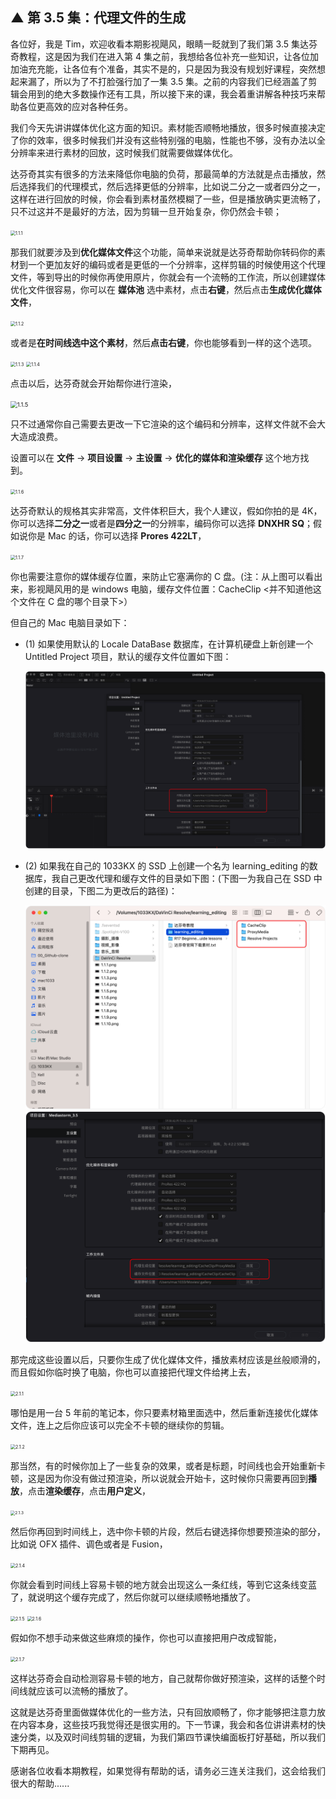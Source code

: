 ## ▲ 第 3.5 集：代理文件的生成

各位好，我是 Tim，欢迎收看本期影视飓风，眼睛一眨就到了我们第 3.5 集达芬奇教程，这是因为我们在进入第 4 集之前，我想给各位补充一些知识，让各位加加油充充能，让各位有个准备，其实不是的，只是因为我没有规划好课程，突然想起来漏了，所以为了不打脸强行加了一集 3.5 集。之前的内容我们已经涵盖了剪辑会用到的绝大多数操作还有工具，所以接下来的课，我会着重讲解各种技巧来帮助各位更高效的应对各种任务。

我们今天先讲讲媒体优化这方面的知识。素材能否顺畅地播放，很多时候直接决定了你的效率，很多时候我们并没有这些特别强的电脑，性能也不够，没有办法以全分辨率来进行素材的回放，这时候我们就需要做媒体优化。

达芬奇其实有很多的方法来降低你电脑的负荷，那最简单的方法就是点击播放，然后选择我们的代理模式，然后选择更低的分辨率，比如说二分之一或者四分之一，这样在进行回放的时候，你会看到素材虽然模糊了一些，但是播放确实更流畅了，只不过这并不是最好的方法，因为剪辑一旦开始复杂，你仍然会卡顿；

<img src="./readme.assets/1.1.1.png" alt="1.1.1" style="zoom:50%;" />

那我们就要涉及到**优化媒体文件**这个功能，简单来说就是达芬奇帮助你转码你的素材到一个更加友好的编码或者是更低的一个分辨率，这样剪辑的时候使用这个代理文件，等到导出的时候你再使用原片，你就会有一个流畅的工作流，所以创建媒体优化文件很容易，你可以在 **媒体池** 选中素材，点击**右键**，然后点击**生成优化媒体文件**，

<img src="./readme.assets/1.1.2.png" alt="1.1.2" style="zoom:50%;" />

或者是**在时间线选中这个素材**，然后**点击右键**，你也能够看到一样的这个选项。

<img src="./readme.assets/1.1.3.png" alt="1.1.3" style="zoom: 50%;" />

<img src="./readme.assets/1.1.4.png" alt="1.1.4" style="zoom:50%;" />

点击以后，达芬奇就会开始帮你进行渲染，

<img src="./readme.assets/1.1.5.png" alt="1.1.5" style="zoom: 67%;" />

只不过通常你自己需要去更改一下它渲染的这个编码和分辨率，这样文件就不会大大造成浪费。

设置可以在 **文件** -> **项目设置** -> **主设置**  ->  **优化的媒体和渲染缓存** 这个地方找到。

<img src="./readme.assets/1.1.6.png" alt="1.1.6" style="zoom:50%;" />

达芬奇默认的规格其实非常高，文件体积巨大，我个人建议，假如你拍的是 4K，你可以选择**二分之一**或者是**四分之一**的分辨率，编码你可以选择 **DNXHR SQ**；假如说你是 Mac 的话，你可以选择 **Prores 422LT**，

<img src="./readme.assets/1.1.7.png" alt="1.1.7" style="zoom:50%;" />

你也需要注意你的媒体缓存位置，来防止它塞满你的 C 盘。(注：从上图可以看出来，影视飓风用的是 windows 电脑，缓存文件位置：CacheClip <并不知道他这个文件在 C 盘的哪个目录下>）

但自己的 Mac 电脑目录如下：

- (1) 如果使用默认的 Locale DataBase 数据库，在计算机硬盘上新创建一个 Untitled Project 项目，默认的缓存文件位置如下图：

   <img src="./readme.assets/image-20230413223309449.png" alt="image-20230413223309449" style="zoom: 50%;" />

- (2) 如果我在自己的 1033KX 的 SSD 上创建一个名为 learning_editing 的数据库，我自己更改代理和缓存文件的目录如下图：(下图一为我自己在 SSD 中创建的目录，下图二为更改后的路径)：
  
  <img src="./readme.assets/image-20230413223821115.png" alt="image-20230413223821115" style="zoom: 50%;" />
  
  <img src="./readme.assets/image-20230413223919065.png" alt="image-20230413223919065" style="zoom: 50%;" />

那完成这些设置以后，只要你生成了优化媒体文件，播放素材应该是丝般顺滑的，而且假如你临时换了电脑，你也可以直接把代理文件给拷上去，

<img src="./readme.assets/2.1.1.png" alt="2.1.1" style="zoom:50%;" />

哪怕是用一台 5 年前的笔记本，你只要素材箱里面选中，然后重新连接优化媒体文件，连上之后你应该可以完全不卡顿的继续你的剪辑。

<img src="./readme.assets/2.1.2.png" alt="2.1.2" style="zoom:50%;" />

那当然，有的时候你加上了一些复杂的效果，或者是标题，时间线也会开始重新卡顿，这是因为你没有做过预渲染，所以说就会开始卡，这时候你只需要再回到**播放**，点击**渲染缓存**，点击**用户定义**，

<img src="./readme.assets/2.1.3.png" alt="2.1.3" style="zoom:46%;" />

然后你再回到时间线上，选中你卡顿的片段，然后右键选择你想要预渲染的部分，比如说 OFX 插件、调色或者是 Fusion，

<img src="./readme.assets/2.1.4.png" alt="2.1.4" style="zoom:50%;" />

你就会看到时间线上容易卡顿的地方就会出现这么一条红线，等到它这条线变蓝了，就说明这个缓存完成了，然后你就可以继续顺畅地播放了。

<img src="./readme.assets/2.1.5.png" alt="2.1.5" style="zoom: 50%;" />

<img src="./readme.assets/2.1.6.png" alt="2.1.6" style="zoom:50%;" />

假如你不想手动来做这些麻烦的操作，你也可以直接把用户改成智能，

<img src="./readme.assets/2.1.7.png" alt="2.1.7" style="zoom: 50%;" />

这样达芬奇会自动检测容易卡顿的地方，自己就帮你做好预渲染，这样的话整个时间线就应该可以流畅的播放了。

这就是达芬奇里面做媒体优化的一些方法，只有回放顺畅了，你才能够把注意力放在内容本身，这些技巧我觉得还是很实用的。下一节课，我会和各位讲讲素材的快速分类，以及双时间线剪辑的逻辑，为我们第四节课快编面板打好基础，所以我们下期再见。

感谢各位收看本期教程，如果觉得有帮助的话，请务必三连关注我们，这会给我们很大的帮助......



